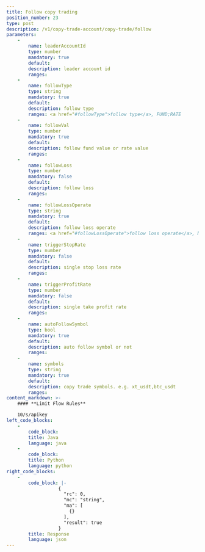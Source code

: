 ```yaml
---
title: Follow copy trading
position_number: 23
type: post
description: /v1/copy-trade-account/copy-trade/follow
parameters:
    -
        name: leaderAccountId
        type: number
        mandatory: true
        default:
        description: leader account id
        ranges:
    -
        name: followType
        type: string
        mandatory: true
        default:
        description: follow type
        ranges: <a href="#followType">follow type</a>, FUND;RATE
    -
        name: followVal
        type: number
        mandatory: true
        default:
        description: follow fund value or rate value
        ranges: 
    -
        name: followLoss
        type: number
        mandatory: false
        default:
        description: follow loss
        ranges:
    -
        name: followLossOperate
        type: string
        mandatory: true
        default:
        description: follow loss operate
        ranges: <a href="#followLossOperate">follow loss operate</a>, MARKET_SELL;LEADER_CLOSE;MANUAL_PROCESS 
    -
        name: triggerStopRate
        type: number
        mandatory: false
        default:
        description: single stop loss rate
        ranges: 
    -
        name: triggerProfitRate
        type: number
        mandatory: false
        default:
        description: single take profit rate
        ranges:
    -
        name: autoFollowSymbol
        type: bool
        mandatory: true
        default:
        description: auto follow symbol or not
        ranges:
    -
        name: symbols
        type: string
        mandatory: true
        default:
        description: copy trade symbols. e.g. xt_usdt,btc_usdt
        ranges:
content_markdown: >-
    #### **Limit Flow Rules**

    10/s/apikey
left_code_blocks:
    -
        code_block:
        title: Java
        language: java
    -
        code_block:
        title: Python
        language: python
right_code_blocks:
    -
        code_block: |-
                   {
                     "rc": 0,
                     "mc": "string",
                     "ma": [
                       {}
                     ],
                     "result": true
                   }
        title: Response
        language: json
---
```

